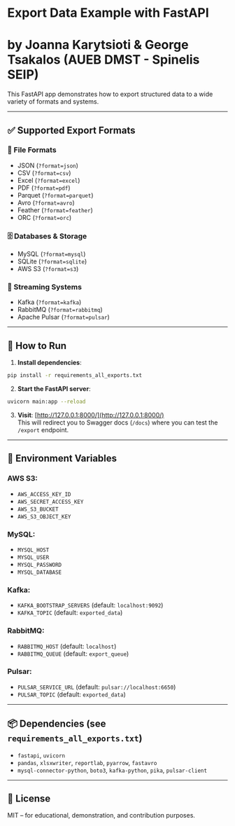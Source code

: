 # Export Data Example with FastAPI 
# by Joanna Karytsioti & George Tsakalos (AUEB DMST - Spinelis SEIP)

This FastAPI app demonstrates how to export structured data to a wide variety of formats and systems.

---

## ✅ Supported Export Formats

### 📁 File Formats
- JSON (`?format=json`)
- CSV (`?format=csv`)
- Excel (`?format=excel`)
- PDF (`?format=pdf`)
- Parquet (`?format=parquet`)
- Avro (`?format=avro`)
- Feather (`?format=feather`)
- ORC (`?format=orc`)

### 🗄 Databases & Storage
- MySQL (`?format=mysql`)
- SQLite (`?format=sqlite`)
- AWS S3 (`?format=s3`)

### 🔄 Streaming Systems
- Kafka (`?format=kafka`)
- RabbitMQ (`?format=rabbitmq`)
- Apache Pulsar (`?format=pulsar`)

---

## 🚀 How to Run

1. **Install dependencies**:

```bash
pip install -r requirements_all_exports.txt
```

2. **Start the FastAPI server**:

```bash
uvicorn main:app --reload
```

3. **Visit**: [http://127.0.0.1:8000/](http://127.0.0.1:8000/)  
   This will redirect you to Swagger docs (`/docs`) where you can test the `/export` endpoint.

---

## 🔐 Environment Variables

### AWS S3:
- `AWS_ACCESS_KEY_ID`
- `AWS_SECRET_ACCESS_KEY`
- `AWS_S3_BUCKET`
- `AWS_S3_OBJECT_KEY`

### MySQL:
- `MYSQL_HOST`
- `MYSQL_USER`
- `MYSQL_PASSWORD`
- `MYSQL_DATABASE`

### Kafka:
- `KAFKA_BOOTSTRAP_SERVERS` (default: `localhost:9092`)
- `KAFKA_TOPIC` (default: `exported_data`)

### RabbitMQ:
- `RABBITMQ_HOST` (default: `localhost`)
- `RABBITMQ_QUEUE` (default: `export_queue`)

### Pulsar:
- `PULSAR_SERVICE_URL` (default: `pulsar://localhost:6650`)
- `PULSAR_TOPIC` (default: `exported_data`)

---

## 📦 Dependencies (see `requirements_all_exports.txt`)

- `fastapi`, `uvicorn`
- `pandas`, `xlsxwriter`, `reportlab`, `pyarrow`, `fastavro`
- `mysql-connector-python`, `boto3`, `kafka-python`, `pika`, `pulsar-client`

---

## 📄 License

MIT – for educational, demonstration, and contribution purposes.

